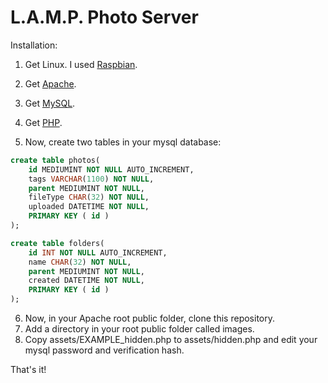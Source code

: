 # L.A.M.P. Photo Server

Installation:
1. Get Linux. I used [Raspbian](https://www.raspbian.org/).
2. Get [Apache](https://httpd.apache.org/).
3. Get [MySQL](https://www.mysql.com/).
4. Get [PHP](https://www.php.net/).

5. Now, create two tables in your mysql database:

```sql
create table photos(
    id MEDIUMINT NOT NULL AUTO_INCREMENT,
    tags VARCHAR(1100) NOT NULL,
    parent MEDIUMINT NOT NULL,
    fileType CHAR(32) NOT NULL,
    uploaded DATETIME NOT NULL,
    PRIMARY KEY ( id )
);

create table folders(
    id INT NOT NULL AUTO_INCREMENT,
    name CHAR(32) NOT NULL,
    parent MEDIUMINT NOT NULL,
    created DATETIME NOT NULL,
    PRIMARY KEY ( id )
);
```

6. Now, in your Apache root public folder, clone this repository.
7. Add a directory in your root public folder called images.
8. Copy assets/EXAMPLE_hidden.php to assets/hidden.php and edit your mysql password and verification hash.


That's it! 
